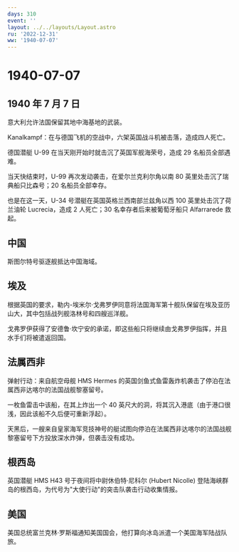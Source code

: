 ```yaml
---
days: 310
event: ''
layout: ../../layouts/Layout.astro
ru: '2022-12-31'
ww: '1940-07-07'
---
```


# 1940-07-07

## 1940 年 7 月 7 日

意大利允许法国保留其地中海基地的武装。

Kanalkampf：在与德国飞机的空战中，六架英国战斗机被击落，造成四人死亡。

德国潜艇 U-99 在当天刚开始时就击沉了英国军舰海荣号，造成 29
名船员全部遇难。

当天快结束时，U-99 再次发动袭击，在爱尔兰克利尔角以南 80
英里处击沉了瑞典船只比森号；20 名船员全部幸存。

也是在这一天，U-34 号潜艇在英国英格兰西南部兰兹角以西 100
英里处击沉了荷兰油轮 Lucrecia，造成 2 人死亡；30
名幸存者后来被葡萄牙船只 Alfarrarede 救起。

## 中国

斯图尔特号驱逐舰抵达中国海域。

## 埃及

根据英国的要求，勒内-埃米尔·戈弗罗伊同意将法国海军第十舰队保留在埃及亚历山大，其中包括战列舰洛林号和四艘巡洋舰。

戈弗罗伊获得了安德鲁·坎宁安的承诺，即这些船只将继续由戈弗罗伊指挥，并且水手们将被遣返回国。

## 法属西非

弹射行动：来自航空母舰 HMS Hermes
的英国剑鱼式鱼雷轰炸机袭击了停泊在法属西非达喀尔的法国战舰黎塞留号。

一枚鱼雷击中该船，在其上炸出一个 40
英尺大的洞，将其沉入港底（由于港口很浅，因此该船不久后便可重新浮起）。

天黑后，一艘来自皇家海军竞技神号的艇试图向停泊在法属西非达喀尔的法国战舰黎塞留号下方投放深水炸弹，但袭击没有成功。

## 根西岛

英国潜艇 HMS H43 号于夜间将中尉休伯特·尼科尔 (Hubert Nicolle)
登陆海峡群岛的根西岛，为代号为"大使行动"的突击队袭击行动收集情报。

## 美国

美国总统富兰克林·罗斯福通知美国国会，他打算向冰岛派遣一个美国海军陆战队旅。